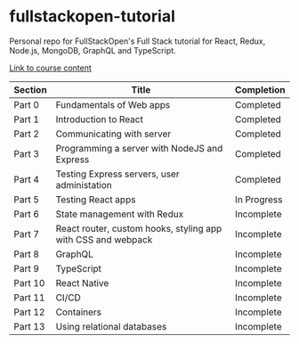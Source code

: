 # fullstackopen-tutorial

Personal repo for FullStackOpen's Full Stack tutorial for React, Redux, Node.js, MongoDB, GraphQL and TypeScript.

[Link to course content](https://fullstackopen.com/en/#course-contents)

| Section | Title | Completion |
| --------| ----- | ---------- |
| Part 0  | Fundamentals of Web apps | Completed |
| Part 1  | Introduction to React | Completed |
| Part 2  | Communicating with server | Completed |
| Part 3  | Programming a server with NodeJS and Express | Completed |
| Part 4  | Testing Express servers, user administation | Completed |
| Part 5  | Testing React apps | In Progress |
| Part 6  | State management with Redux | Incomplete |
| Part 7  | React router, custom hooks, styling app with CSS and webpack | Incomplete |
| Part 8  | GraphQL | Incomplete |
| Part 9  | TypeScript |  Incomplete |
| Part 10  | React Native | Incomplete |
| Part 11  | CI/CD | Incomplete |
| Part 12  | Containers | Incomplete |
| Part 13  | Using relational databases | Incomplete |
